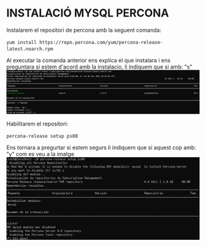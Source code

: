 # INSTALACIÓ MYSQL PERCONA

Instalarem el repositori de percona amb la seguent comanda:

`yum install https://repo.percona.com/yum/percona-release-latest.noarch.rpm`

Al executar la comanda anterior ens explica el que instalara i ens preguntara si estem d'acord amb la instalacio, li indiquem que si amb: "s"
![Image text](https://github.com/MarcGarcia03/Bases-de-dades/blob/main/Ap1/Instalacio-Percona/imgs/2022-03-04_18-57.png)

Habilitarem el repositori:

`percona-release setup ps80`

Ens tornara a pregurtar si estem segurs li indiquem que si aquest cop amb: "y" com es veu a la imatge
![Image text](https://github.com/MarcGarcia03/Bases-de-dades/blob/main/Ap1/Instalacio-Percona/imgs/2022-03-04_19-18.png)